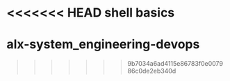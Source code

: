 <<<<<<< HEAD
shell basics
=======
# alx-system_engineering-devops
>>>>>>> 9b7034a6ad4115e86783f0e007986c0de2eb340d
